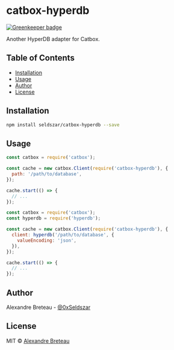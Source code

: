 # catbox-hyperdb

[![Greenkeeper badge](https://badges.greenkeeper.io/Seldszar/catbox-hyperdb.svg)](https://greenkeeper.io/)

Another HyperDB adapter for Catbox.

## Table of Contents

- [Installation](#installation)
- [Usage](#usage)
- [Author](#author)
- [License](#license)

## Installation

```bash
npm install seldszar/catbox-hyperdb --save
```

## Usage

```javascript
const catbox = require('catbox');

const cache = new catbox.Client(require('catbox-hyperdb'), {
  path: '/path/to/database',
});

cache.start(() => {
  // ...
});
```

```javascript
const catbox = require('catbox');
const hyperdb = require('hyperdb');

const cache = new catbox.Client(require('catbox-hyperdb'), {
  client: hyperdb('/path/to/database', {
    valueEncoding: 'json',
  }),
});

cache.start(() => {
  // ...
});
```

## Author

Alexandre Breteau - [@0xSeldszar](https://twitter.com/0xSeldszar)

## License

MIT © [Alexandre Breteau](https://seldszar.fr)
